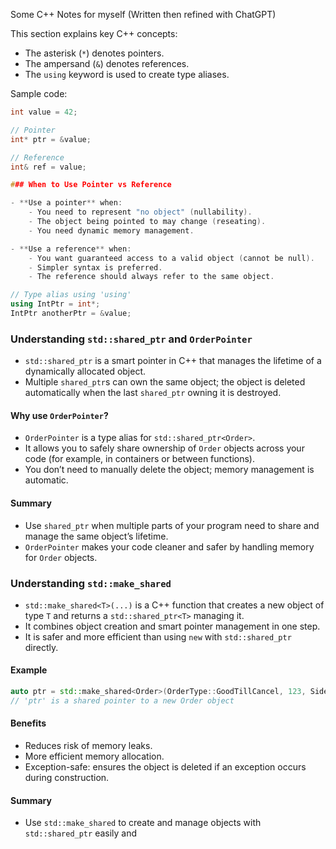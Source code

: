 
Some C++ Notes for myself (Written then refined with ChatGPT)

This section explains key C++ concepts:
- The asterisk (`*`) denotes pointers.
- The ampersand (`&`) denotes references.
- The `using` keyword is used to create type aliases.

Sample code:

```cpp
int value = 42;

// Pointer
int* ptr = &value;

// Reference
int& ref = value;

### When to Use Pointer vs Reference

- **Use a pointer** when:
    - You need to represent "no object" (nullability).
    - The object being pointed to may change (reseating).
    - You need dynamic memory management.

- **Use a reference** when:
    - You want guaranteed access to a valid object (cannot be null).
    - Simpler syntax is preferred.
    - The reference should always refer to the same object.

// Type alias using 'using'
using IntPtr = int*;
IntPtr anotherPtr = &value;
```

### Understanding `std::shared_ptr` and `OrderPointer`

- `std::shared_ptr` is a smart pointer in C++ that manages the lifetime of a dynamically allocated object.
- Multiple `shared_ptr`s can own the same object; the object is deleted automatically when the last `shared_ptr` owning it is destroyed.

#### Why use `OrderPointer`?

- `OrderPointer` is a type alias for `std::shared_ptr<Order>`.
- It allows you to safely share ownership of `Order` objects across your code (for example, in containers or between functions).
- You don’t need to manually delete the object; memory management is automatic.

#### Summary

- Use `shared_ptr` when multiple parts of your program need to share and manage the same object’s lifetime.
- `OrderPointer` makes your code cleaner and safer by handling memory for `Order` objects.

### Understanding `std::make_shared`

- `std::make_shared<T>(...)` is a C++ function that creates a new object of type `T` and returns a `std::shared_ptr<T>` managing it.
- It combines object creation and smart pointer management in one step.
- It is safer and more efficient than using `new` with `std::shared_ptr` directly.

#### Example

```cpp
auto ptr = std::make_shared<Order>(OrderType::GoodTillCancel, 123, Side::Buy, 100, 10);
// 'ptr' is a shared pointer to a new Order object
```

#### Benefits

- Reduces risk of memory leaks.
- More efficient memory allocation.
- Exception-safe: ensures the object is deleted if an exception occurs during construction.

#### Summary

- Use `std::make_shared` to create and manage objects with `std::shared_ptr` easily and